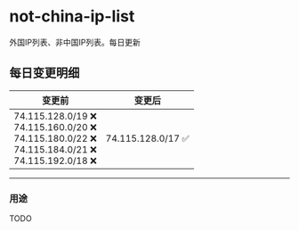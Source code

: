 # not-china-ip-list
外国IP列表、非中国IP列表。每日更新

每日变更明细
--------------------
|  变更前   | 变更后 |
|  ----  | ----  |
|  74.115.128.0/19 :x: <br> 74.115.160.0/20 :x: <br> 74.115.180.0/22 :x: <br> 74.115.184.0/21 :x: <br> 74.115.192.0/18 :x: <br> | 74.115.128.0/17 :white_check_mark: | 

--------------------
### 用途
TODO
